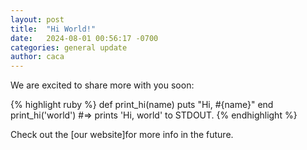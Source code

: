 ```yaml
---
layout: post
title:  "Hi World!"
date:   2024-08-01 00:56:17 -0700
categories: general update
author: caca
---
```

We are excited to share more with you soon:

{% highlight ruby %}
def print_hi(name)
  puts "Hi, #{name}"
end
print_hi('world')
#=> prints 'Hi, world' to STDOUT.
{% endhighlight %}

Check out the [our website]for more info in the future.

[out website]: https://jacaai.com


